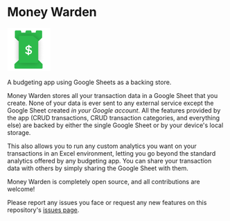 # Money Warden

![Money Warden](./assets/images/logo.png)

A budgeting app using Google Sheets as a backing store.

Money Warden stores all your transaction data in a Google Sheet that you create. None of your 
data is ever sent to any external service except the Google Sheet created _in your Google 
account_. All the features provided by the app (CRUD transactions, CRUD transaction categories, 
and everything else) are backed by either the single Google Sheet or by your device's local storage.

This also allows you to run any custom analytics you want on your transactions in an 
Excel environment, letting you go beyond the standard analytics offered by any budgeting app. 
You can share your transaction data with others by simply sharing the Google Sheet with them.

Money Warden is completely open source, and all contributions are welcome!

Please report any issues you face or request any new features on this repository's 
[issues page](https://github.com/hrushikeshrv/money-warden/issues).